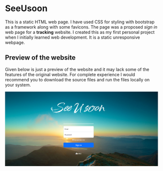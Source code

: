 # SeeUsoon
This is a static HTML web page. I have used CSS for styling with bootstrap as a framework along with some favicons. 
The page was a proposed *sign in* web page for a **tracking** website.
I created this as my first personal project when I initially learned web development. It is a static unresponsive webpage.

## Preview of the website
Given below is just a preview of the website and it may lack some of the features of the original website. For complete experience I would recommend you to download the source files and run the files locally on your system.

![Preview of the website](https://github.com/Amanrajput1206/SeeUsoon/blob/main/preview.png)
